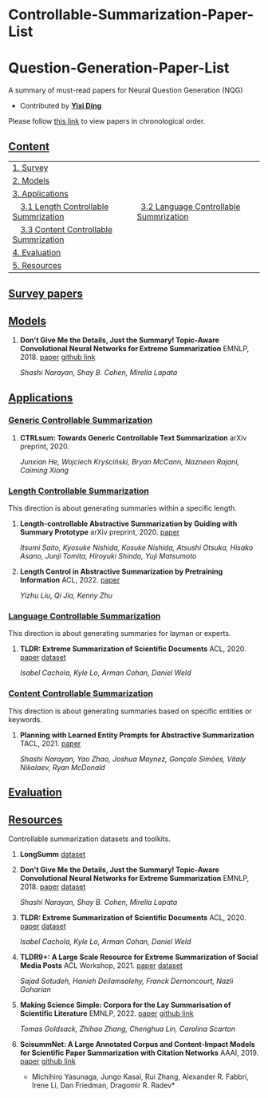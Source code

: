 # Controllable-Summarization-Paper-List

# Question-Generation-Paper-List
A summary of must-read papers for Neural Question Generation (NQG)

- Contributed by **[Yixi Ding](https://github.com/dyxohjl666)**

Please follow [this link](./README_by_year.md) to view papers in chronological order. 

## [Content](#content)

<table>
<tr><td colspan="2"><a href="#survey-papers">1. Survey</a></td></tr> 
<tr><td colspan="2"><a href="#models">2. Models</a></td></tr>

<tr><td colspan="2"><a href="#applications">3. Applications</a></td></tr> 
<tr>
    <td>&emsp;<a href="#length-controllable-summ">3.1 Length Controllable Summrization</a></td>
    <td>&ensp;<a href="#language-controllable-summ">3.2 Language Controllable Summrization</a></td>
</tr> 
<tr>
    <td>&emsp;<a href="#content-controllable-summ">3.3 Content Controllable Summrization</a></td>
</tr>

<tr><td colspan="2"><a href="#evaluation">4. Evaluation</a></td></tr>
<tr><td colspan="2"><a href="#resources">5. Resources</a></td></tr>
</table>

## [Survey papers](#content)

## [Models](#content)   

1. **Don't Give Me the Details, Just the Summary! Topic-Aware Convolutional Neural Networks for Extreme Summarization** EMNLP, 2018. 
[paper](https://paperswithcode.com/paper/dont-give-me-the-details-just-the-summary)
[github link](https://github.com/EdinburghNLP/XSum)

   *Shashi Narayan, Shay B. Cohen, Mirella Lapata*

## [Applications](#applications)

### [Generic Controllable Summarization](#generic-controllable-summ)

1. **CTRLsum: Towards Generic Controllable Text Summarization** arXiv preprint, 2020.

   *Junxian He, Wojciech Kryściński, Bryan McCann, Nazneen Rajani, Caiming Xiong*

### [Length Controllable Summarization](#length-controllable-summ)

This direction is about generating summaries within a specific length.

1. **Length-controllable Abstractive Summarization by Guiding with Summary Prototype** arXiv preprint, 2020. [paper](https://arxiv.org/abs/2001.07331)
   
   *Itsumi Saito, Kyosuke Nishida, Kosuke Nishida, Atsushi Otsuka, Hisako Asano, Junji Tomita, Hiroyuki Shindo, Yuji Matsumoto*

2. **Length Control in Abstractive Summarization by Pretraining Information** ACL, 2022. [paper](https://aclanthology.org/2022.acl-long.474/)

    *Yizhu Liu, Qi Jia, Kenny Zhu*
    
### [Language Controllable Summarization](#language-controllable-summ)

This direction is about generating summaries for layman or experts.

1. **TLDR: Extreme Summarization of Scientific Documents** ACL, 2020. 
[paper](https://aclanthology.org/2020.findings-emnlp.428/)
[dataset](https://github.com/allenai/scitldr)

    *Isabel Cachola, Kyle Lo, Arman Cohan, Daniel Weld*

### [Content Controllable Summarization](#content-controllable-summ)

This direction is about generating summaries based on specific entities or keywords.

1. **Planning with Learned Entity Prompts for Abstractive Summarization** TACL, 2021. [paper](https://aclanthology.org/2021.tacl-1.88/)

    *Shashi Narayan, Yao Zhao, Joshua Maynez, Gonçalo Simões, Vitaly Nikolaev, Ryan McDonald*


## [Evaluation](#evaluation)



## [Resources](#resources)

Controllable summarization datasets and toolkits. 

1. **LongSumm** [dataset](https://github.com/guyfe/LongSumm)

2. **Don't Give Me the Details, Just the Summary! Topic-Aware Convolutional Neural Networks for Extreme Summarization** EMNLP, 2018. 
[paper](https://paperswithcode.com/paper/dont-give-me-the-details-just-the-summary)
[dataset](https://github.com/EdinburghNLP/XSum)

   *Shashi Narayan, Shay B. Cohen, Mirella Lapata*

3. **TLDR: Extreme Summarization of Scientific Documents** ACL, 2020. 
[paper](https://aclanthology.org/2020.findings-emnlp.428/)
[dataset](https://github.com/allenai/scitldr)

    *Isabel Cachola, Kyle Lo, Arman Cohan, Daniel Weld*
    
4. **TLDR9+: A Large Scale Resource for Extreme Summarization of Social Media Posts** ACL Workshop, 2021.
[paper](https://aclanthology.org/2021.newsum-1.15/)
[dataset](https://github.com/sajastu/reddit_collector)

   *Sajad Sotudeh, Hanieh Deilamsalehy, Franck Dernoncourt, Nazli Goharian*
   
5. **Making Science Simple: Corpora for the Lay Summarisation of Scientific Literature** EMNLP, 2022.
[paper](https://arxiv.org/abs/2210.09932)
[github link](https://github.com/tgoldsack1/corpora_for_lay_summarisation)

   *Tomas Goldsack, Zhihao Zhang, Chenghua Lin, Carolina Scarton*
   
6. **ScisummNet: A Large Annotated Corpus and Content-Impact Models for Scientific Paper Summarization with Citation Networks** AAAI, 2019.
[paper](https://arxiv.org/abs/1909.01716?context=cs.IR)
[github link](https://github.com/WING-NUS/scisumm-corpus)

   * Michihiro Yasunaga, Jungo Kasai, Rui Zhang, Alexander R. Fabbri, Irene Li, Dan Friedman, Dragomir R. Radev*